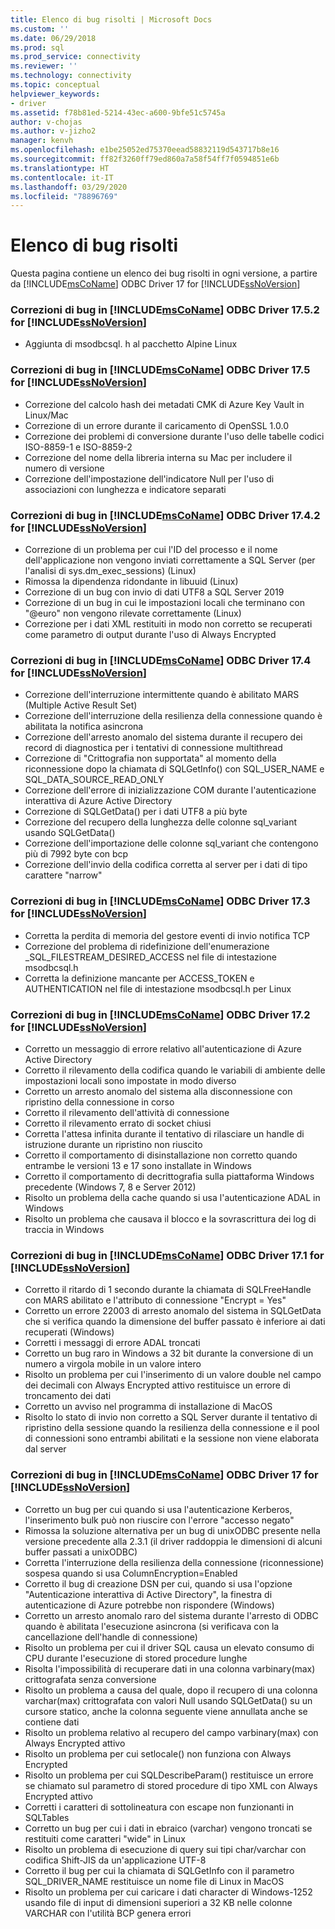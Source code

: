 ```yaml
---
title: Elenco di bug risolti | Microsoft Docs
ms.custom: ''
ms.date: 06/29/2018
ms.prod: sql
ms.prod_service: connectivity
ms.reviewer: ''
ms.technology: connectivity
ms.topic: conceptual
helpviewer_keywords:
- driver
ms.assetid: f78b81ed-5214-43ec-a600-9bfe51c5745a
author: v-chojas
ms.author: v-jizho2
manager: kenvh
ms.openlocfilehash: e1be25052ed75370eead58832119d543717b8e16
ms.sourcegitcommit: ff82f3260ff79ed860a7a58f54ff7f0594851e6b
ms.translationtype: HT
ms.contentlocale: it-IT
ms.lasthandoff: 03/29/2020
ms.locfileid: "78896769"
---
```

# <a name="list-of-bugs-fixed"></a>Elenco di bug risolti

Questa pagina contiene un elenco dei bug risolti in ogni versione, a partire da [!INCLUDE[msCoName](../../includes/msconame_md.md)] ODBC Driver 17 for [!INCLUDE[ssNoVersion](../../includes/ssnoversion-md.md)]

### <a name="bug-fixes-in-the-msconame-odbc-driver-1752-for-ssnoversion"></a>Correzioni di bug in [!INCLUDE[msCoName](../../includes/msconame_md.md)] ODBC Driver 17.5.2 for [!INCLUDE[ssNoVersion](../../includes/ssnoversion-md.md)]

- Aggiunta di msodbcsql. h al pacchetto Alpine Linux

### <a name="bug-fixes-in-the-msconame-odbc-driver-175-for-ssnoversion"></a>Correzioni di bug in [!INCLUDE[msCoName](../../includes/msconame_md.md)] ODBC Driver 17.5 for [!INCLUDE[ssNoVersion](../../includes/ssnoversion-md.md)]

- Correzione del calcolo hash dei metadati CMK di Azure Key Vault in Linux/Mac
- Correzione di un errore durante il caricamento di OpenSSL 1.0.0
- Correzione dei problemi di conversione durante l'uso delle tabelle codici ISO-8859-1 e ISO-8859-2
- Correzione del nome della libreria interna su Mac per includere il numero di versione
- Correzione dell'impostazione dell'indicatore Null per l'uso di associazioni con lunghezza e indicatore separati

### <a name="bug-fixes-in-the-msconame-odbc-driver-1742-for-ssnoversion"></a>Correzioni di bug in [!INCLUDE[msCoName](../../includes/msconame_md.md)] ODBC Driver 17.4.2 for [!INCLUDE[ssNoVersion](../../includes/ssnoversion-md.md)]

 - Correzione di un problema per cui l'ID del processo e il nome dell'applicazione non vengono inviati correttamente a SQL Server (per l'analisi di sys.dm_exec_sessions) (Linux)
 - Rimossa la dipendenza ridondante in libuuid (Linux)
 - Correzione di un bug con invio di dati UTF8 a SQL Server 2019
 - Correzione di un bug in cui le impostazioni locali che terminano con "@euro" non vengono rilevate correttamente (Linux)
 - Correzione per i dati XML restituiti in modo non corretto se recuperati come parametro di output durante l'uso di Always Encrypted

### <a name="bug-fixes-in-the-msconame-odbc-driver-174-for-ssnoversion"></a>Correzioni di bug in [!INCLUDE[msCoName](../../includes/msconame_md.md)] ODBC Driver 17.4 for [!INCLUDE[ssNoVersion](../../includes/ssnoversion-md.md)]

- Correzione dell'interruzione intermittente quando è abilitato MARS (Multiple Active Result Set)
- Correzione dell'interruzione della resilienza della connessione quando è abilitata la notifica asincrona
- Correzione dell'arresto anomalo del sistema durante il recupero dei record di diagnostica per i tentativi di connessione multithread
- Correzione di "Crittografia non supportata" al momento della riconnessione dopo la chiamata di SQLGetInfo() con SQL_USER_NAME e SQL_DATA_SOURCE_READ_ONLY
- Correzione dell'errore di inizializzazione COM durante l'autenticazione interattiva di Azure Active Directory
- Correzione di SQLGetData() per i dati UTF8 a più byte
- Correzione del recupero della lunghezza delle colonne sql_variant usando SQLGetData()
- Correzione dell'importazione delle colonne sql_variant che contengono più di 7992 byte con bcp
- Correzione dell'invio della codifica corretta al server per i dati di tipo carattere "narrow"

### <a name="bug-fixes-in-the-msconame-odbc-driver-173-for-ssnoversion"></a>Correzioni di bug in [!INCLUDE[msCoName](../../includes/msconame_md.md)] ODBC Driver 17.3 for [!INCLUDE[ssNoVersion](../../includes/ssnoversion-md.md)]

- Corretta la perdita di memoria del gestore eventi di invio notifica TCP
- Correzione del problema di ridefinizione dell'enumerazione _SQL_FILESTREAM_DESIRED_ACCESS nel file di intestazione msodbcsql.h
- Corretta la definizione mancante per ACCESS_TOKEN e AUTHENTICATION nel file di intestazione msodbcsql.h per Linux

### <a name="bug-fixes-in-the-msconame-odbc-driver-172-for-ssnoversion"></a>Correzioni di bug in [!INCLUDE[msCoName](../../includes/msconame_md.md)] ODBC Driver 17.2 for [!INCLUDE[ssNoVersion](../../includes/ssnoversion-md.md)]

- Corretto un messaggio di errore relativo all'autenticazione di Azure Active Directory
- Corretto il rilevamento della codifica quando le variabili di ambiente delle impostazioni locali sono impostate in modo diverso
- Corretto un arresto anomalo del sistema alla disconnessione con ripristino della connessione in corso
- Corretto il rilevamento dell'attività di connessione
- Corretto il rilevamento errato di socket chiusi
- Corretta l'attesa infinita durante il tentativo di rilasciare un handle di istruzione durante un ripristino non riuscito
- Corretto il comportamento di disinstallazione non corretto quando entrambe le versioni 13 e 17 sono installate in Windows
- Corretto il comportamento di decrittografia sulla piattaforma Windows precedente (Windows 7, 8 e Server 2012)
- Risolto un problema della cache quando si usa l'autenticazione ADAL in Windows
- Risolto un problema che causava il blocco e la sovrascrittura dei log di traccia in Windows

### <a name="bug-fixes-in-the-msconame-odbc-driver-171-for-ssnoversion"></a>Correzioni di bug in [!INCLUDE[msCoName](../../includes/msconame_md.md)] ODBC Driver 17.1 for [!INCLUDE[ssNoVersion](../../includes/ssnoversion-md.md)]

- Corretto il ritardo di 1 secondo durante la chiamata di SQLFreeHandle con MARS abilitato e l'attributo di connessione "Encrypt = Yes"
- Corretto un errore 22003 di arresto anomalo del sistema in SQLGetData che si verifica quando la dimensione del buffer passato è inferiore ai dati recuperati (Windows)
- Corretti i messaggi di errore ADAL troncati
- Corretto un bug raro in Windows a 32 bit durante la conversione di un numero a virgola mobile in un valore intero
- Risolto un problema per cui l'inserimento di un valore double nel campo dei decimali con Always Encrypted attivo restituisce un errore di troncamento dei dati
- Corretto un avviso nel programma di installazione di MacOS
- Risolto lo stato di invio non corretto a SQL Server durante il tentativo di ripristino della sessione quando la resilienza della connessione e il pool di connessioni sono entrambi abilitati e la sessione non viene elaborata dal server

### <a name="bug-fixes-in-the-msconame-odbc-driver-17-for-ssnoversion"></a>Correzioni di bug in [!INCLUDE[msCoName](../../includes/msconame_md.md)] ODBC Driver 17 for [!INCLUDE[ssNoVersion](../../includes/ssnoversion-md.md)]

- Corretto un bug per cui quando si usa l'autenticazione Kerberos, l'inserimento bulk può non riuscire con l'errore "accesso negato"
- Rimossa la soluzione alternativa per un bug di unixODBC presente nella versione precedente alla 2.3.1 (il driver raddoppia le dimensioni di alcuni buffer passati a unixODBC)
- Corretta l'interruzione della resilienza della connessione (riconnessione) sospesa quando si usa ColumnEncryption=Enabled
- Corretto il bug di creazione DSN per cui, quando si usa l'opzione "Autenticazione interattiva di Active Directory", la finestra di autenticazione di Azure potrebbe non rispondere (Windows)
- Corretto un arresto anomalo raro del sistema durante l'arresto di ODBC quando è abilitata l'esecuzione asincrona (si verificava con la cancellazione dell'handle di connessione)
- Risolto un problema per cui il driver SQL causa un elevato consumo di CPU durante l'esecuzione di stored procedure lunghe
- Risolta l'impossibilità di recuperare dati in una colonna varbinary(max) crittografata senza conversione
- Risolto un problema a causa del quale, dopo il recupero di una colonna varchar(max) crittografata con valori Null usando SQLGetData() su un cursore statico, anche la colonna seguente viene annullata anche se contiene dati
- Risolto un problema relativo al recupero del campo varbinary(max) con Always Encrypted attivo
- Risolto un problema per cui setlocale() non funziona con Always Encrypted
- Risolto un problema per cui SQLDescribeParam() restituisce un errore se chiamato sul parametro di stored procedure di tipo XML con Always Encrypted attivo
- Corretti i caratteri di sottolineatura con escape non funzionanti in SQLTables
- Corretto un bug per cui i dati in ebraico (varchar) vengono troncati se restituiti come caratteri "wide" in Linux
- Risolto un problema di esecuzione di query sui tipi char/varchar con codifica Shift-JIS da un'applicazione UTF-8
- Corretto il bug per cui la chiamata di SQLGetInfo con il parametro SQL_DRIVER_NAME restituisce un nome file di Linux in MacOS
- Risolto un problema per cui caricare i dati character di Windows-1252 usando file di input di dimensioni superiori a 32 KB nelle colonne VARCHAR con l'utilità BCP genera errori
